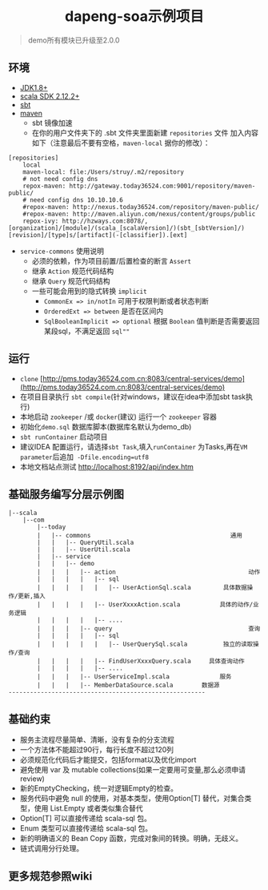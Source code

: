 <h1 align="center">dapeng-soa示例项目</h1> 

> demo所有模块已升级至2.0.0

## 环境

- [JDK1.8+](http://www.oracle.com/technetwork/java/javase/downloads/jdk8-downloads-2133151.html)
- [scala SDK 2.12.2+](https://www.scala-lang.org/download/)
- [sbt](https://www.scala-sbt.org/download.html) 
- [maven](https://maven.apache.org/download.cgi)
    - sbt 镜像加速
    - 在你的用户文件夹下的 .sbt 文件夹里面新建 `repositories` 文件
    加入内容如下（注意最后不要有空格，`maven-local` 据你的修改）：
    
```
[repositories]
    local
    maven-local: file:/Users/struy/.m2/repository
    # not need config dns
    repox-maven: http://gateway.today36524.com:9001/repository/maven-public/
    # need config dns 10.10.10.6
    #repox-maven: http://nexus.today36524.com/repository/maven-public/
    #repox-maven: http://maven.aliyun.com/nexus/content/groups/public
    repox-ivy: http://hzways.com:8078/, [organization]/[module]/(scala_[scalaVersion]/)(sbt_[sbtVersion]/)[revision]/[type]s/[artifact](-[classifier]).[ext]
```

- `service-commons` 使用说明
    - 必须的依赖，作为项目前置/后置检查的断言 `Assert`
    - 继承 `Action` 规范代码结构
    - 继承 `Query` 规范代码结构
    - 一些可能会用到的隐式转换 `implicit`
        - `CommonEx => in/notIn` 可用于权限判断或者状态判断
        - `OrderedExt => between` 是否在区间内
        - `SqlBooleanImplicit => optional` 根据 `Boolean` 值判断是否需要返回某段sql，不满足返回 `sql""`
        
## 运行
- `clone` [http://pms.today36524.com.cn:8083/central-services/demo](http://pms.today36524.com.cn:8083/central-services/demo)
- 在项目目录执行 `sbt compile`(针对windows，建议在idea中添加sbt task执行)
- 本地启动 `zookeeper` /或 `docker`(建议) 运行一个 `zookeeper` 容器
- 初始化`demo.sql` 数据库脚本(数据库名默认为demo_db)
- `sbt runContainer` 启动项目
- 建议IDEA 配置运行，请选择`sbt Task`,填入`runContainer` 为Tasks,再在`VM parameter`后追加` -Dfile.encoding=utf8`
- 本地文档站点测试 [http://localhost:8192/api/index.htm](http://localhost:8192/api/index.htm)

## 基础服务编写分层示例图
```
|--scala
    |--com 
        |--today   
        |   |-- commons                                       通用
        |   |   |-- QueryUtil.scala
        |   |   |-- UserUtil.scala
        |   |-- service
        |   |   |-- demo                          
        |   |   |   |-- action                                     动作
        |   |   |   |   |-- sql
        |   |   |   |   |   |-- UserActionSql.scala         具体数据操作/更新,插入
        |   |   |   |   |-- UserXxxxAction.scala           具体的动作/业务逻辑
        |   |   |   |   |-- ....
        |   |   |   |-- query                                      查询
        |   |   |   |   |-- sql
        |   |   |   |   |   |-- UserQuerySql.scala          独立的读取操作/查询
        |   |   |   |   |-- FindUserXxxxQuery.scala     具体查询动作
        |   |   |   |   |-- ....
        |   |   |   |-- UserServiceImpl.scala              服务 
        |   |   |   |-- MemberDataSource.scala        数据源 
-------------------------------------------------------
```
## 基础约束
 
  * 服务主流程尽量简单、清晰，没有复杂的分支流程
  * 一个方法体不能超过90行，每行长度不超过120列
  * 必须规范化代码后才能提交，包括format以及优化import
  * 避免使用 var 及 mutable collections(如果一定要用可变量,那么必须申请review)
  * 新的EmptyChecking，统一对逻辑Empty的检查。
  * 服务代码中避免 null 的使用，对基本类型，使用Option[T] 替代，对集合类型，使用 List.Empty 或者类似集合替代
  * Option[T] 可以直接传递给 scala-sql 包。
  * Enum 类型可以直接传递给 scala-sql 包。
  * 新的明确语义的 Bean Copy 函数，完成对象间的转换。明确，无歧义。
  * 链式调用分行处理。
## 更多规范参照wiki